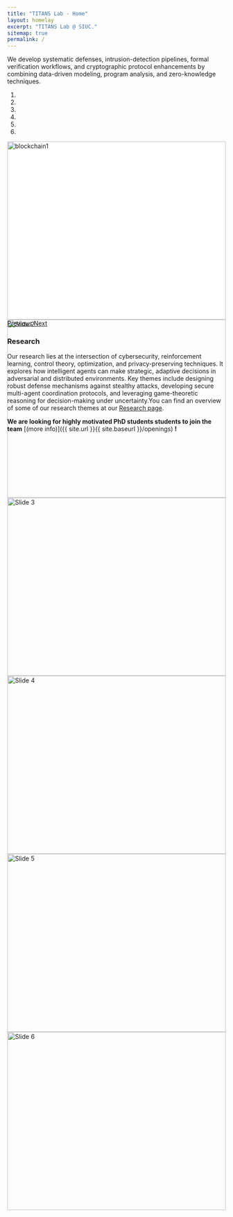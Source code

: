 ```yaml
---
title: "TITANS Lab - Home"
layout: homelay
excerpt: "TITANS Lab @ SIUC."
sitemap: true
permalink: /
---
```


We develop systematic defenses, intrusion-detection pipelines, formal verification workflows, and cryptographic protocol enhancements by combining data-driven modeling, program analysis, and zero-knowledge techniques. 

<div markdown="0" id="carousel" class="carousel slide" data-ride="carousel" data-interval="4000" data-pause="hover">
  <!-- Menu -->
  <ol class="carousel-indicators">
    <li data-target="#carousel" data-slide-to="0" class="active"></li>
    <li data-target="#carousel" data-slide-to="1"></li>
    <li data-target="#carousel" data-slide-to="2"></li>
    <li data-target="#carousel" data-slide-to="3"></li>
    <li data-target="#carousel" data-slide-to="4"></li>
    <li data-target="#carousel" data-slide-to="5"></li>
  </ol>

  <!-- Carousel items -->
  <div class="carousel-inner" style="height: 410px; background-color: #fff;" markdown="0">
    <div class="item active">
      <img src="{{ site.url }}{{ site.baseurl }}/images/slider7001400/blockchain1.gif" alt="blockchain1"
           style="height: 100%; width: 100%; object-fit: contain;" />
    </div>
    <div class="item text-center" style="height: 100%;">
      <img src="{{ site.url }}{{ site.baseurl }}/images/slider7001400/blockchain2.gif" alt="Slide 2"
           style="width: 100%; height: 100%; object-fit: contain;" />
    </div>
    <div class="item text-center" style="height: 100%;">
      <img src="{{ site.url }}{{ site.baseurl }}/images/slider7001400/AI3.gif" alt="Slide 3"
           style="width: 100%; height: 100%; object-fit: contain;" />
    </div>
    <div class="item text-center" style="height: 100%;">
      <img src="{{ site.url }}{{ site.baseurl }}/images/slider7001400/AI4.gif" alt="Slide 4"
           style="width: 100%; height: 100%; object-fit: contain;" />
    </div>
    <div class="item text-center" style="height: 100%;">
      <img src="{{ site.url }}{{ site.baseurl }}/images/slider7001400/blockchain5.gif" alt="Slide 5"
           style="width: 100%; height: 100%; object-fit: contain;" />
    </div>
    <div class="item text-center" style="height: 100%;">
      <img src="{{ site.url }}{{ site.baseurl }}/images/slider7001400/blockchain6.gif" alt="Slide 6"
           style="width: 100%; height: 100%; object-fit: contain;" />
    </div>
  </div>

  <!-- Controls -->
  <a class="left carousel-control" href="#carousel" role="button" data-slide="prev">
    <span class="glyphicon glyphicon-chevron-left" aria-hidden="true"></span>
    <span class="sr-only">Previous</span>
  </a>
  <a class="right carousel-control" href="#carousel" role="button" data-slide="next">
    <span class="glyphicon glyphicon-chevron-right" aria-hidden="true"></span>
    <span class="sr-only">Next</span>
  </a>
</div>





### Research
Our research lies at the intersection of cybersecurity, reinforcement learning, control theory, optimization, and privacy-preserving techniques. It explores how intelligent agents can make strategic, adaptive decisions in adversarial and distributed environments. Key themes include designing robust defense mechanisms against stealthy attacks, developing secure multi-agent coordination protocols, and leveraging game-theoretic reasoning for decision-making under uncertainty.You can find an overview of some of our research themes at our [Research page](research).



 **We are looking for highly motivated PhD students students to join the team** [(more info)]({{ site.url }}{{ site.baseurl }}/openings) **!**


 
